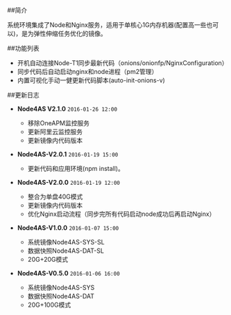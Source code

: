##简介

系统环境集成了Node和Nginx服务，适用于单核心1G内存机器(配置高一些也可以)，是为弹性伸缩任务优化的镜像。

##功能列表

- 开机自动连接Node-T1同步最新代码（onions/onionfp/NginxConfiguration）
- 同步代码后自动启动nginx和node进程（pm2管理）
- 内置可视化手动一健更新代码脚本(auto-init-onions-v)

##更新日志

+ **Node4AS V2.1.0**  `2016-01-26 12:00`

  + 移除OneAPM监控服务
  + 更新阿里云监控服务
  + 更新镜像内代码版本

+ **Node4AS-V2.0.1**  `2016-01-19 15:00`

  + 更新代码和应用环境(npm install)。

+ **Node4AS-V2.0.0**  `2016-01-19 12:00`

  + 整合为单盘40G模式
  + 更新镜像内代码版本
  + 优化Nginx启动流程（同步完所有代码启动node成功后再启动Nginx）

+ **Node4AS-V1.0.0**  `2016-01-07 15:00`

  + 系统镜像Node4AS-SYS-SL
  + 数据快照Node4AS-DAT-SL
  + 20G+20G模式

+ **Node4AS-V0.5.0**  `2016-01-06 16:00`

  + 系统镜像Node4AS-SYS
  + 数据快照Node4AS-DAT
  + 20G+100G模式
